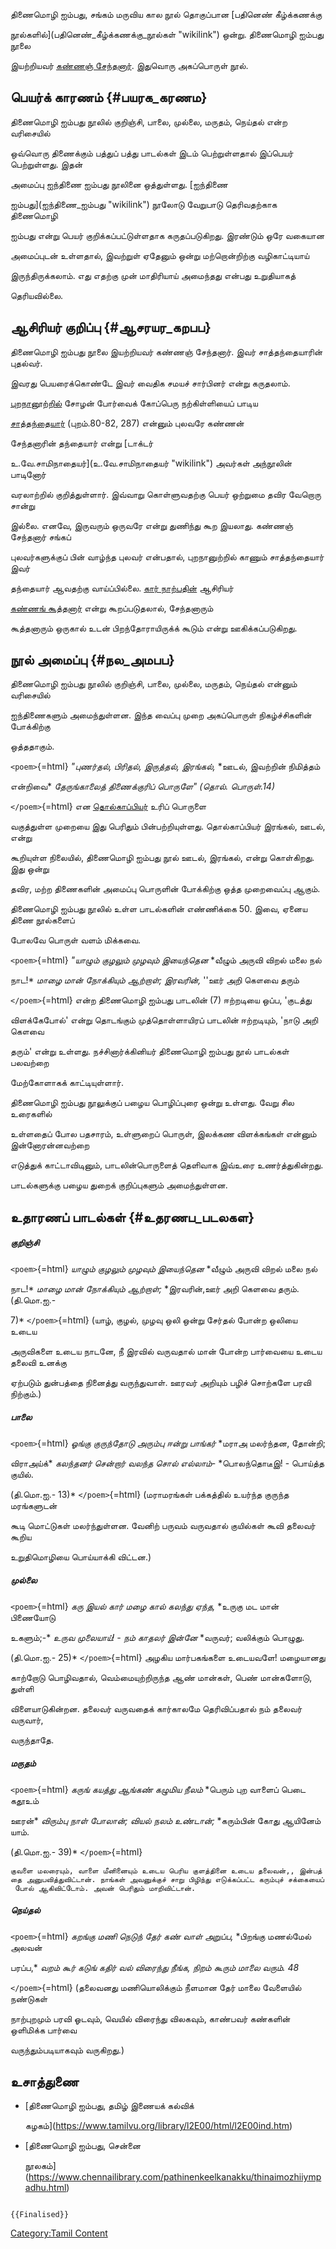 திணைமொழி ஐம்பது, சங்கம் மருவிய கால நூல் தொகுப்பான [பதினெண் கீழ்க்கணக்கு
நூல்களில்](பதினெண்_கீழ்க்கணக்கு_நூல்கள் "wikilink") ஒன்று. திணைமொழி ஐம்பது நூலை
இயற்றியவர் [கண்ணஞ் சேந்தனார்](கண்ணஞ்_சேந்தனார் "wikilink"). இதுவொரு அகப்பொருள் நூல்.

## பெயர்க் காரணம் {#பயரக_கரணம}

திணைமொழி ஐம்பது நூலில் குறிஞ்சி, பாலை, முல்லை, மருதம், நெய்தல் என்ற வரிசையில்
ஒவ்வொரு திணைக்கும் பத்துப் பத்து பாடல்கள் இடம் பெற்றுள்ளதால் இப்பெயர் பெற்றுள்ளது. இதன்
அமைப்பு ஐந்திணை ஐம்பது நூலினை ஒத்துள்ளது. [ஐந்திணை
ஐம்பது](ஐந்திணை_ஐம்பது "wikilink") நூலோடு வேறுபாடு தெரிவதற்காக திணைமொழி
ஐம்பது என்று பெயர் குறிக்கப்பட்டுள்ளதாக கருதப்படுகிறது. இரண்டும் ஒரே வகையான
அமைப்புடன் உள்ளதால், இவற்றுள் ஏதேனும் ஒன்று மற்றொன்றிற்கு வழிகாட்டியாய்
இருந்திருக்கலாம். எது எதற்கு முன் மாதிரியாய் அமைந்தது என்பது உறுதியாகத்
தெரியவில்லை.

## ஆசிரியர் குறிப்பு {#ஆசரயர_கறபப}

திணைமொழி ஐம்பது நூலை இயற்றியவர் கண்ணஞ் சேந்தனார். இவர் சாத்தந்தையாரின் புதல்வர்.
இவரது பெயரைக்கொண்டே இவர் வைதிக சமயச் சார்பினர் என்று கருதலாம்.
[புறநானூற்றில்](புறநானூறு "wikilink") சோழன் போர்வைக் கோப்பெரு நற்கிள்ளியைப் பாடிய
[சாத்தந்தையார்](சாத்தந்தையார் "wikilink") (புறம்.80-82, 287) என்னும் புலவரே கண்ணன்
சேந்தனாரின் தந்தையார் என்று [டாக்டர்
உ.வே.சாமிநாதையர்](உ.வே.சாமிநாதையர் "wikilink") அவர்கள் அந்நூலின் பாடினோர்
வரலாற்றில் குறித்துள்ளார். இவ்வாறு கொள்ளுவதற்கு பெயர் ஒற்றுமை தவிர வேறொரு சான்று
இல்லை. எனவே, இருவரும் ஒருவரே என்று துணிந்து கூற இயலாது. கண்ணஞ் சேந்தனார் சங்கப்
புலவர்களுக்குப் பின் வாழ்ந்த புலவர் என்பதால், புறநானுற்றில் காணும் சாத்தந்தையார் இவர்
தந்தையார் ஆவதற்கு வாய்ப்பில்லை. [கார் நாற்பதின்](கார்_நாற்பது "wikilink") ஆசிரியர்
[கண்ணங் கூத்தனார்](கண்ணங்_கூத்தனார் "wikilink") என்று கூறப்படுதலால், சேந்தனாரும்
கூத்தனாரும் ஒருகால் உடன் பிறந்தோராயிருக்க் கூடும் என்று ஊகிக்கப்படுகிறது.

## நூல் அமைப்பு {#நல_அமபப}

திணைமொழி ஐம்பது நூலில் குறிஞ்சி, பாலை, முல்லை, மருதம், நெய்தல் என்னும் வரிசையில்
ஐந்திணைகளும் அமைந்துள்ளன. இந்த வைப்பு முறை அகப்பொருள் நிகழ்ச்சிகளின் போக்கிற்கு
ஒத்ததாகும்.

`<poem>`{=html} *\"புணர்தல், பிரிதல், இருத்தல், இரங்கல்,* *ஊடல், இவற்றின் நிமித்தம்
என்றிவை* *தேருங்காலைத் திணைக்குரிப் பொருளே\" (தொல். பொருள்.14)*
`</poem>`{=html} என [தொல்காப்பியர்](தொல்காப்பியர் "wikilink") உரிப் பொருளை
வகுத்துள்ள முறையை இது பெரிதும் பின்பற்றியுள்ளது. தொல்காப்பியர் இரங்கல், ஊடல், என்று
கூறியுள்ள நிலையில், திணைமொழி ஐம்பது நூல் ஊடல், இரங்கல், என்று கொள்கிறது. இது ஒன்று
தவிர, மற்ற திணைகளின் அமைப்பு பொருளின் போக்கிற்கு ஒத்த முறைவைப்பு ஆகும்.

திணைமொழி ஐம்பது நூலில் உள்ள பாடல்களின் எண்ணிக்கை 50. இவை, ஏனைய திணை நூல்களைப்
போலவே பொருள் வளம் மிக்கவை.

`<poem>`{=html} *\"யாழும் குழலும் முழவும் இயைந்தென* *வீழும் அருவி விறல் மலை நல்
நாட!* *மாழை மான் நோக்கியும் ஆற்றாள்; இரவரின்,* \'\'ஊர் அறி கௌவை தரும்
`</poem>`{=html} என்ற திணைமொழி ஐம்பது பாடலின் (7) ஈற்றடியை ஒப்ப, \'குடத்து
விளக்கேபோல்\' என்று தொடங்கும் முத்தொள்ளாயிரப் பாடலின் ஈற்றடியும், \'நாடு அறி கௌவை
தரும்\' என்று உள்ளது. நச்சினார்க்கினியர் திணைமொழி ஐம்பது நூல் பாடல்கள் பலவற்றை
மேற்கோளாகக் காட்டியுள்ளார்.

திணைமொழி ஐம்பது நூலுக்குப் பழைய பொழிப்புரை ஒன்று உள்ளது. வேறு சில உரைகளில்
உள்ளதைப் போல பதசாரம், உள்ளுறைப் பொருள், இலக்கண விளக்கங்கள் என்னும் இன்னோரன்னவற்றை
எடுத்துக் காட்டாவிடினும், பாடலின்பொருளைத் தெளிவாக இவ்உரை உணர்த்துகின்றது.
பாடல்களுக்கு பழைய துறைக் குறிப்புகளும் அமைந்துள்ளன.

## உதாரணப் பாடல்கள் {#உதரணப_படலகள}

##### குறிஞ்சி

`<poem>`{=html} *யாழும் குழலும் முழவும் இயைந்தென* *வீழும் அருவி விறல் மலை நல்
நாட!* *மாழை மான் நோக்கியும் ஆற்றாள்;* *இரவரின்,ஊர் அறி கெளவை தரும். (தி.மொ.ஐ.-
7)* `</poem>`{=html} (யாழ், குழல், முழவு ஒலி ஒன்று சேர்தல் போன்ற ஒலியை உடைய
அருவிகளை உடைய நாடனே, நீ இரவில் வருவதால் மான் போன்ற பார்வையை உடைய தலைவி உனக்கு
ஏற்படும் துன்பத்தை நினைத்து வருந்துவாள். ஊரவர் அறியும் பழிச் சொற்களே பரவி நிற்கும்.)

##### பாலை

`<poem>`{=html} *ஓங்கு குருந்தோடு அரும்பு ஈன்று பாங்கர்* *மராஅ மலர்ந்தன, தோன்றி;
விராஅய்க்* *கலந்தனர் சென்றார் வலந்த சொல் எல்லாம்-* *பொலந்தொடீஇ! - பொய்த்த குயில்.
(தி.மொ.ஐ.- 13)* `</poem>`{=html} (மராமரங்கள் பக்கத்தில் உயர்ந்த குருந்த மரங்களுடன்
கூடி மொட்டுகள் மலர்ந்துள்ளன. வேனிற் பருவம் வருவதால் குயில்கள் கூவி தலைவர் கூறிய
உறுதிமொழியை பொய்யாக்கி விட்டன.)

##### முல்லை

`<poem>`{=html} *கரு இயல் கார் மழை கால் கலந்து ஏந்த,* *உருகு மட மான் பிணையோடு
உகளும்;-* *உருவ முலையாய்! - நம் காதலர் இன்னே* *வருவர்; வலிக்கும் பொழுது.
(தி.மொ.ஐ.- 25)* `</poem>`{=html} அழகிய மார்பகங்களை உடையவளே! மழையானது
காற்றோடு பொழிவதால், வெம்மையுற்றிருந்த ஆண் மான்கள், பெண் மான்களோடு, துள்ளி
விளையாடுகின்றன. தலைவர் வருவதைக் கார்காலமே தெரிவிப்பதால் நம் தலைவர் வருவார்,
வருந்தாதே.

##### மருதம்

`<poem>`{=html} *கருங் கயத்து ஆங்கண் கழுமிய நீலம்* *பெரும் புற வாளைப் பெடை கதூஉம்
ஊரன்* *விரும்பு நாள் போலான்; வியல் நலம் உண்டான்;* *கரும்பின் கோது ஆயினேம் யாம்.
(தி.மொ.ஐ.- 39)* `</poem>`{=html}

`குவளை மலரையும், வாளை மீனினையும் உடைய பெரிய குளத்தினை உடைய தலைவன்,, இன்பத்தை அனுபவித்துவிட்டான். நாங்கள் அவனுக்குச் சாறு பிழிந்து எடுக்கப்பட்ட கரும்புச் சக்கையைப் போல் ஆகிவிட்டோம். அவன் பெரிதும் மாறிவிட்டான்.`

##### நெய்தல்

`<poem>`{=html} *கறங்கு மணி நெடுந் தேர் கண் வாள் அறுப்ப,* *பிறங்கு மணல்மேல் அலவன்
பரப்ப,* *வறம் கூர் கடுங் கதிர் வல் விரைந்து நீங்க,* *நிறம் கூரும் மாலை வரும். 48*
`</poem>`{=html} (தலைவனது மணியொலிக்கும் நீளமான தேர் மாலை வேளையில் நண்டுகள்
நாற்புறமும் பரவி ஓடவும், வெயில் விரைந்து விலகவும், காண்பவர் கண்களின் ஒளிமிக்க பார்வை
வருந்தும்படியாகவும் வருகிறது.)

## உசாத்துணை

-   [திணைமொழி ஐம்பது, தமிழ் இணையக் கல்விக்
    கழகம்](https://www.tamilvu.org/library/l2E00/html/l2E00ind.htm)
-   [திணைமொழி ஐம்பது, சென்னை
    நூலகம்](https://www.chennailibrary.com/pathinenkeelkanakku/thinaimozhiiympadhu.html)

```{=mediawiki}
{{Finalised}}
```
[Category:Tamil Content](Category:Tamil_Content "wikilink")

